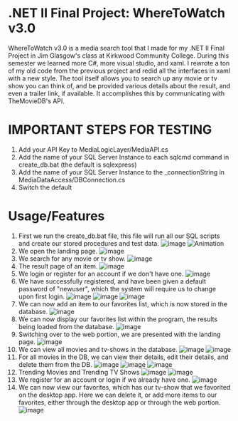 # .NET II Final Project: WhereToWatch v3.0
WhereToWatch v3.0 is a media search tool that I made for my .NET II Final Project in Jim Glasgow's class at Kirkwood Community College. During this semester we learned
more C#, more visual studio, and xaml. I rewrote a ton of my old code from the previous project and redid all the interfaces in xaml with a new style. The tool itself allows you to search up any movie or tv show you can think of, and be provided various details about the result, and even a trailer link, if available. It accomplishes this by communicating with TheMovieDB's API.

# IMPORTANT STEPS FOR TESTING
1. Add your API Key to MediaLogicLayer/MediaAPI.cs
2. Add the name of your SQL Server Instance to each sqlcmd command in create_db.bat (the default is sqlexpress)
3. Add the name of your SQL Server Instance to the _connectionString in MediaDataAccess/DBConnection.cs
4. Switch the default 


# Usage/Features
1. First we run the create_db.bat file, this file will run all our SQL scripts and create our stored procedures and test data.
![image](https://user-images.githubusercontent.com/8385256/131170776-d4299dab-7f21-4d81-96cc-ab605b36d988.png)
![Animation](https://user-images.githubusercontent.com/8385256/131170844-579a420f-e708-4c95-8433-8491b92928ed.gif)
2. We open the landing page.
![image](https://user-images.githubusercontent.com/8385256/131174470-dbe207f9-21dd-4e4e-be71-6da99b54bf98.png)
3. We search for any movie or tv show.
![image](https://user-images.githubusercontent.com/8385256/131174545-6ffea5e7-e716-46c5-b98d-142848e28b44.png)
4. The result page of an item.
![image](https://user-images.githubusercontent.com/8385256/131174607-f92f32be-7917-4758-9c86-a4d7ac6dc0b5.png)
5. We login or register for an account if we don't have one.
![image](https://user-images.githubusercontent.com/8385256/131174674-2dd2cdf6-6e05-455c-9962-bd0b6478457e.png)
6. We have successfully registered, and have been given a default password of "newuser", which the system will require us to change upon first login.
![image](https://user-images.githubusercontent.com/8385256/131174758-60176536-0a21-4650-884a-3c4427fb2b2e.png)
![image](https://user-images.githubusercontent.com/8385256/131174804-878b1a30-b277-479c-8a96-edf33f1eb813.png)
![image](https://user-images.githubusercontent.com/8385256/131174819-7256fafe-79d2-43fc-91b7-9be652ef00f7.png)
7. We can now add an item to our favorites list, which is now stored in the database.
![image](https://user-images.githubusercontent.com/8385256/131174879-06fa9015-a202-49b9-8dad-e7c8366e1839.png)
8. We can now display our favorites list within the program, the results being loaded from the database.
![image](https://user-images.githubusercontent.com/8385256/131175164-b09a189d-ab8f-44b9-9bfa-9813444a6bad.png)
9. Switching over to the web portion, we are presented with the landing page.
![image](https://user-images.githubusercontent.com/8385256/131176078-ade891f8-c3f4-4168-a849-e1539c89127c.png)
10. We can view all movies and tv-shows in the database.
![image](https://user-images.githubusercontent.com/8385256/131176310-8d31fec5-6a77-4a6c-95f3-8d94b34a6d01.png)
![image](https://user-images.githubusercontent.com/8385256/131176345-f17030ae-2409-43c5-baad-ed1120e8c7f4.png)
11. For all movies in the DB, we can view their details, edit their details, and delete them from the DB.
![image](https://user-images.githubusercontent.com/8385256/131176565-d978f8c4-8dd4-40da-9580-5a0620f759d8.png)
![image](https://user-images.githubusercontent.com/8385256/131176593-08b422c2-9f19-4fc9-9251-c9f1689ca1af.png)
![image](https://user-images.githubusercontent.com/8385256/131176674-dc857b21-72f7-41cb-8cad-d34806d3e86b.png)
12. Trending Movies and Trending TV Shows
![image](https://user-images.githubusercontent.com/8385256/131177070-7434cb3d-ff05-436b-b3c1-4517041e1885.png)
![image](https://user-images.githubusercontent.com/8385256/131177052-27815ada-4489-4834-a237-df1d2c86bf9a.png)
13. We register for an account or login if we already have one.
![image](https://user-images.githubusercontent.com/8385256/131177303-d8ceee2a-3b65-47ce-9027-c204e51e406f.png)
14. We can now view our favorites, which has our tv-show that we favorited on the desktop app. Here we can delete it, or add more items to our favorites, either through the desktop app or through the web portion.
![image](https://user-images.githubusercontent.com/8385256/131177816-28978432-4806-4d5c-9af2-2edac5b9546f.png)

